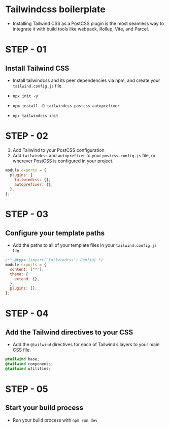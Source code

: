 # Tailwindcss boilerplate
   - Installing Tailwind CSS as a PostCSS plugin is the most seamless way to integrate it with build tools like webpack, Rollup, Vite, and Parcel.

# STEP - 01

## Install Tailwind CSS

- Install tailwindcss and its peer dependencies via npm, and create your `tailwind.config.js` file.

- `npx init -y `
- `npm install -D tailwindcss postcss autoprefixer`
- `npx tailwindcss init`

# STEP - 02

1.  Add Tailwind to your PostCSS configuration <br>
1.  Add `tailwindcss` and `autoprefixer` to your `postcss.config.js` file, or wherever PostCSS is configured in your project.

```js
module.exports = {
  plugins: {
    tailwindcss: {},
    autoprefixer: {},
  },
};
```

# STEP - 03

## Configure your template paths

- Add the paths to all of your template files in your `tailwind.config.js` file.

```js
/** @type {import('tailwindcss').Config} */
module.exports = {
  content: ["*"],
  theme: {
    extend: {},
  },
  plugins: [],
};
```

# STEP - 04

## Add the Tailwind directives to your CSS

- Add the `@tailwind` directives for each of Tailwind’s layers to your main CSS file.

```css
@tailwind base;
@tailwind components;
@tailwind utilities;
```

# STEP - 05

## Start your build process

- Run your build process with `npm run dev`

